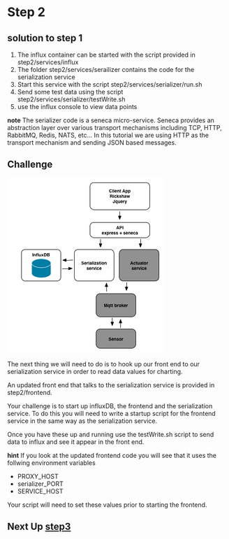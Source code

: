 # Step 2

## solution to step 1

1. The influx container can be started with the script provided in step2/services/influx
2. The folder step2/services/serailizer contains the code for the serialization service
2. Start this service with the script step2/services/serializer/run.sh
3. Send some test data using the script step2/services/serializer/testWrite.sh
4. use the influx console to view data points

__note__ The serializer code is a seneca micro-service. Seneca provides an abstraction layer over various transport mechanisms including TCP, HTTP, RabbitMQ, Redis, NATS, etc... In this tutorial we are using HTTP as the transport mechanism and sending JSON based messages.

## Challenge
![image](../docs/step2.png)

The next thing we will need to do is to hook up our front end to our serialization service in order to read data values for charting.

An updated front end that talks to the serialization service is provided in step2/frontend.

Your challenge is to start up influxDB, the frontend and the serialization service. To do this you will need to write a startup script for the frontend service in the same way as the serialization service.

Once you have these up and running use the testWrite.sh script to send data to influx and see it appear in the front end.

__hint__ If you look at the updated frontend code you will see that it uses the follwing environment variables

* PROXY_HOST
* serializer_PORT
* SERVICE_HOST

Your script will need to set these values prior to starting the frontend.

## Next Up [step3](../step3/README.md)
